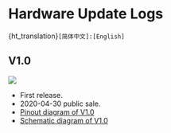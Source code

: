 # Hardware Update Logs
{ht_translation}`[简体中文]:[English]`

## V1.0

![](img/hardware_update_log/01.png)

- First release.
- 2020-04-30 public sale.
- [Pinout diagram of V1.0]()
- [Schematic diagram of V1.0]()
